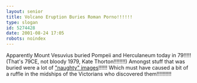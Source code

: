 ```yaml
---
layout: senior
title: Volcano Eruption Buries Roman Porno!!!!!!
type: slogan
id: 5274428
date: 2001-08-24 17:05
robots: noindex
---
```

Apparently Mount Vesuvius buried Pompeii and Herculaneum today in 79!!!!! (That's 79CE, not bloody 1979, Kate Thorton!!!!!!!!) Amongst stuff that was buried were a lot of <a href="http://ancienthistory.about.com/library/bl/bl_secret_room.htm">"naughty" images</a>!!!!!! Which must have caused a bit of a ruffle in the midships of the Victorians who discovered them!!!!!!!!!!